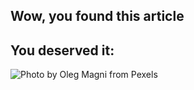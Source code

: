 ## Wow, you found this article

## You deserved it:

![Photo by Oleg Magni from Pexels](/images/pexels-oleg-magni-890577.jpg)
